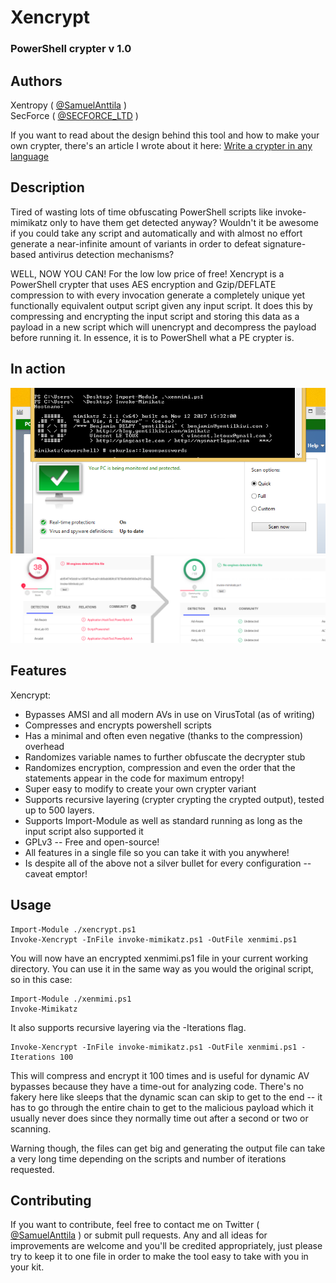 # Xencrypt
### PowerShell crypter v 1.0

## Authors

Xentropy ( [@SamuelAnttila](http://twitter.com/SamuelAnttila) )  
SecForce ( [@SECFORCE_LTD](http://twitter.com/SECFORCE_LTD) )

If you want to read about the design behind this tool and how to make your own crypter, there's an article I wrote about it here: [Write a crypter in any language](https://netsec.expert/2020/02/06/write-a-crypter-in-any-language.html)

## Description

Tired of wasting lots of time obfuscating PowerShell scripts like invoke-mimikatz only to have them get detected anyway?
Wouldn't it be awesome if you could take any script and automatically and with almost no effort generate a near-infinite amount of variants in order to defeat signature-based antivirus detection mechanisms?

WELL, NOW YOU CAN! For the low low price of free! Xencrypt is a PowerShell crypter that uses AES encryption and Gzip/DEFLATE compression to with every invocation generate a completely unique yet functionally equivalent output script given any input script. It does this by compressing and encrypting the input script and storing this data as a payload in a new script which will unencrypt and decompress the payload before running it. In essence, it is to PowerShell what a PE crypter is.

## In action
![Bypass](./bypass.png)
![FUD](./fud.png)
## Features
Xencrypt:
* Bypasses AMSI and all modern AVs in use on VirusTotal (as of writing)
* Compresses and encrypts powershell scripts
* Has a minimal and often even negative (thanks to the compression) overhead
* Randomizes variable names to further obfuscate the decrypter stub
* Randomizes encryption, compression and even the order that the statements appear in the code for maximum entropy!
* Super easy to modify to create your own crypter variant
* Supports recursive layering (crypter crypting the crypted output), tested up to 500 layers.
* Supports Import-Module as well as standard running as long as the input script also supported it
* GPLv3 -- Free and open-source!
* All features in a single file so you can take it with you anywhere!
* Is despite all of the above not a silver bullet for every configuration -- caveat emptor!

## Usage
```
Import-Module ./xencrypt.ps1
Invoke-Xencrypt -InFile invoke-mimikatz.ps1 -OutFile xenmimi.ps1
```
You will now have an encrypted xenmimi.ps1 file in your current working directory. You can use it in the same way as you would the original script, so in this case:
```
Import-Module ./xenmimi.ps1
Invoke-Mimikatz
```

It also supports recursive layering via the -Iterations flag.
```
Invoke-Xencrypt -InFile invoke-mimikatz.ps1 -OutFile xenmimi.ps1 -Iterations 100
```
This will compress and encrypt it 100 times and is useful for dynamic AV bypasses because they have a time-out for analyzing code. There's no fakery here like sleeps that the dynamic scan can skip to get to the end -- it has to go through the entire chain to get to the malicious payload which it usually never does since they normally time out after a second or two or scanning.

Warning though, the files can get big and generating the output file can take a very long time depending on the scripts and number of iterations requested.

## Contributing

If you want to contribute, feel free to contact me on Twitter ( [@SamuelAnttila](http://twitter.com/SamuelAnttila) ) or submit pull requests. Any and all ideas for improvements are welcome and you'll be credited appropriately, just please try to keep it to one file in order to make the tool easy to take with you in your kit.
